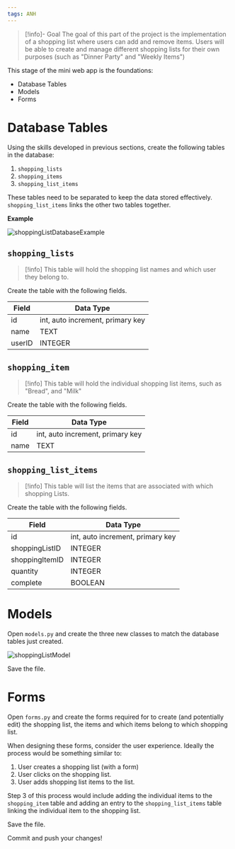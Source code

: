 ```yaml
---
tags: ANH
---
```

> [!info]- Goal
> The goal of this part of the project is the implementation of a shopping list where users can add and remove items. Users will be able to create and manage different shopping lists for their own purposes (such as "Dinner Party" and "Weekly Items")

This stage of the mini web app is the foundations:
- Database Tables
- Models
- Forms


# Database Tables

Using the skills developed in previous sections, create the following tables in the database:
1. `shopping_lists`
2. `shopping_items`
3. `shopping_list_items`

These tables need to be separated to keep the data stored effectively. `shopping_list_items` links the other two tables together.

**Example**

![shoppingListDatabaseExample](shoppingListDatabaseExample.png)

## `shopping_lists`

> [!info] This table will hold the shopping list names and which user they belong to.

Create the table with the following fields. 

| Field  | Data Type                        |
| ------ | -------------------------------- |
| id     | int, auto increment, primary key |
| name   | TEXT                             |
| userID | INTEGER                          |

## `shopping_item`

> [!info] This table will hold the individual shopping list items, such as "Bread", and "Milk"

Create the table with the following fields.

| Field | Data Type                        |
| ----- | -------------------------------- |
| id    | int, auto increment, primary key |
| name  | TEXT                             |

## `shopping_list_items`
> [!info] This table will list the items that are associated with which shopping Lists.

Create the table with the following fields.

| Field          | Data Type                        |
| -------------- | -------------------------------- |
| id             | int, auto increment, primary key |
| shoppingListID | INTEGER                          |
| shoppingItemID | INTEGER<br>                      |
| quantity       | INTEGER                          |
| complete       | BOOLEAN                          |

# Models

Open `models.py` and create the three new classes to match the database tables just created.

![shoppingListModel](shoppingListModel.png)

Save the file.

# Forms

Open `forms.py` and create the forms required for to create (and potentially edit) the shopping list, the items and which items belong to which shopping list.

When designing these forms, consider the user experience. Ideally the process would be something similar to:

1. User creates a shopping list (with a form)
2. User clicks on the shopping list.
3. User adds shopping list items to the list.

Step 3 of this process would include adding the individual items to the `shopping_item` table and adding an entry to the `shopping_list_items` table linking the individual item to the shopping list.


Save the file.


Commit and push your changes!

